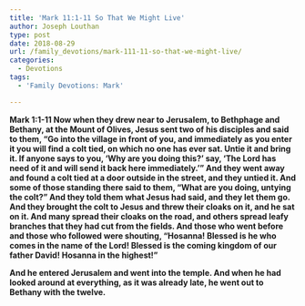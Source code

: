 ```yaml
---
title: 'Mark 11:1-11 So That We Might Live'
author: Joseph Louthan
type: post
date: 2018-08-29
url: /family_devotions/mark-111-11-so-that-we-might-live/
categories:
  - Devotions
tags:
  - 'Family Devotions: Mark'

---
```


**Mark 1:1-11 Now when they drew near to Jerusalem, to Bethphage and Bethany, at the Mount of Olives, Jesus sent two of his disciples and said to them, “Go into the village in front of you, and immediately as you enter it you will find a colt tied, on which no one has ever sat. Untie it and bring it. If anyone says to you, ‘Why are you doing this?’ say, ‘The Lord has need of it and will send it back here immediately.’” And they went away and found a colt tied at a door outside in the street, and they untied it. And some of those standing there said to them, “What are you doing, untying the colt?” And they told them what Jesus had said, and they let them go. And they brought the colt to Jesus and threw their cloaks on it, and he sat on it. And many spread their cloaks on the road, and others spread leafy branches that they had cut from the fields. And those who went before and those who followed were shouting, “Hosanna! Blessed is he who comes in the name of the Lord! Blessed is the coming kingdom of our father David! Hosanna in the highest!”**

**And he entered Jerusalem and went into the temple. And when he had looked around at everything, as it was already late, he went out to Bethany with the twelve.**